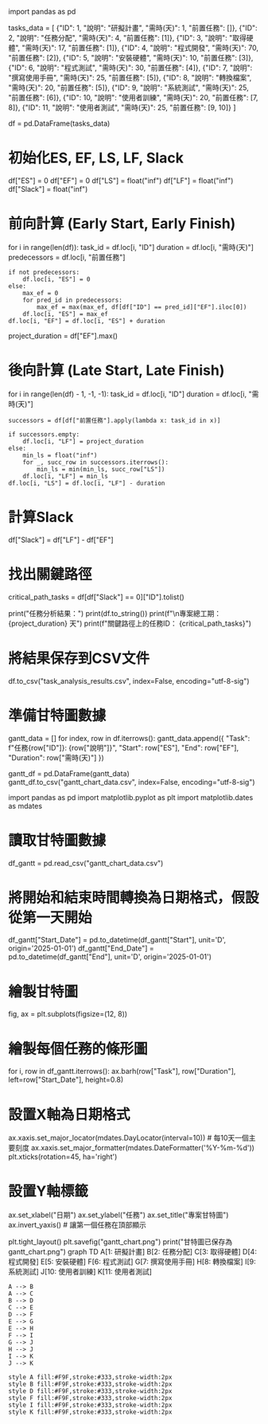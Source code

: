 import pandas as pd

tasks_data = [
    {"ID": 1, "說明": "研擬計畫", "需時(天)": 1, "前置任務": []},
    {"ID": 2, "說明": "任務分配", "需時(天)": 4, "前置任務": [1]},
    {"ID": 3, "說明": "取得硬體", "需時(天)": 17, "前置任務": [1]},
    {"ID": 4, "說明": "程式開發", "需時(天)": 70, "前置任務": [2]},
    {"ID": 5, "說明": "安裝硬體", "需時(天)": 10, "前置任務": [3]},
    {"ID": 6, "說明": "程式測試", "需時(天)": 30, "前置任務": [4]},
    {"ID": 7, "說明": "撰寫使用手冊", "需時(天)": 25, "前置任務": [5]},
    {"ID": 8, "說明": "轉換檔案", "需時(天)": 20, "前置任務": [5]},
    {"ID": 9, "說明": "系統測試", "需時(天)": 25, "前置任務": [6]},
    {"ID": 10, "說明": "使用者訓練", "需時(天)": 20, "前置任務": [7, 8]},
    {"ID": 11, "說明": "使用者測試", "需時(天)": 25, "前置任務": [9, 10]}
]

df = pd.DataFrame(tasks_data)

# 初始化ES, EF, LS, LF, Slack
df["ES"] = 0
df["EF"] = 0
df["LS"] = float("inf")
df["LF"] = float("inf")
df["Slack"] = float("inf")

# 前向計算 (Early Start, Early Finish)
for i in range(len(df)):
    task_id = df.loc[i, "ID"]
    duration = df.loc[i, "需時(天)"]
    predecessors = df.loc[i, "前置任務"]

    if not predecessors:
        df.loc[i, "ES"] = 0
    else:
        max_ef = 0
        for pred_id in predecessors:
            max_ef = max(max_ef, df[df["ID"] == pred_id]["EF"].iloc[0])
        df.loc[i, "ES"] = max_ef
    df.loc[i, "EF"] = df.loc[i, "ES"] + duration

project_duration = df["EF"].max()

# 後向計算 (Late Start, Late Finish)
for i in range(len(df) - 1, -1, -1):
    task_id = df.loc[i, "ID"]
    duration = df.loc[i, "需時(天)"]

    successors = df[df["前置任務"].apply(lambda x: task_id in x)]

    if successors.empty:
        df.loc[i, "LF"] = project_duration
    else:
        min_ls = float("inf")
        for _, succ_row in successors.iterrows():
            min_ls = min(min_ls, succ_row["LS"])
        df.loc[i, "LF"] = min_ls
    df.loc[i, "LS"] = df.loc[i, "LF"] - duration

# 計算Slack
df["Slack"] = df["LF"] - df["EF"]

# 找出關鍵路徑
critical_path_tasks = df[df["Slack"] == 0]["ID"].tolist()

print("任務分析結果：")
print(df.to_string())
print(f"\n專案總工期： {project_duration} 天")
print(f"關鍵路徑上的任務ID： {critical_path_tasks}")

# 將結果保存到CSV文件
df.to_csv("task_analysis_results.csv", index=False, encoding="utf-8-sig")

# 準備甘特圖數據
gantt_data = []
for index, row in df.iterrows():
    gantt_data.append({
        "Task": f"任務{row["ID"]}: {row["說明"]}",
        "Start": row["ES"],
        "End": row["EF"],
        "Duration": row["需時(天)"]
    })

gantt_df = pd.DataFrame(gantt_data)
gantt_df.to_csv("gantt_chart_data.csv", index=False, encoding="utf-8-sig")

import pandas as pd
import matplotlib.pyplot as plt
import matplotlib.dates as mdates

# 讀取甘特圖數據
df_gantt = pd.read_csv("gantt_chart_data.csv")

# 將開始和結束時間轉換為日期格式，假設從第一天開始
df_gantt["Start_Date"] = pd.to_datetime(df_gantt["Start"], unit=\'D\', origin=\'2025-01-01\')
df_gantt["End_Date"] = pd.to_datetime(df_gantt["End"], unit=\'D\', origin=\'2025-01-01\')

# 繪製甘特圖
fig, ax = plt.subplots(figsize=(12, 8))

# 繪製每個任務的條形圖
for i, row in df_gantt.iterrows():
    ax.barh(row["Task"], row["Duration"], left=row["Start_Date"], height=0.8)

# 設置X軸為日期格式
ax.xaxis.set_major_locator(mdates.DayLocator(interval=10)) # 每10天一個主要刻度
ax.xaxis.set_major_formatter(mdates.DateFormatter(\'%Y-%m-%d\'))
plt.xticks(rotation=45, ha=\'right\')

# 設置Y軸標籤
ax.set_xlabel("日期")
ax.set_ylabel("任務")
ax.set_title("專案甘特圖")
ax.invert_yaxis() # 讓第一個任務在頂部顯示

plt.tight_layout()
plt.savefig("gantt_chart.png")
print("甘特圖已保存為 gantt_chart.png")
graph TD
    A[1: 研擬計畫]
    B[2: 任務分配]
    C[3: 取得硬體]
    D[4: 程式開發]
    E[5: 安裝硬體]
    F[6: 程式測試]
    G[7: 撰寫使用手冊]
    H[8: 轉換檔案]
    I[9: 系統測試]
    J[10: 使用者訓練]
    K[11: 使用者測試]

    A --> B
    A --> C
    B --> D
    C --> E
    D --> F
    E --> G
    E --> H
    F --> I
    G --> J
    H --> J
    I --> K
    J --> K

    style A fill:#F9F,stroke:#333,stroke-width:2px
    style B fill:#F9F,stroke:#333,stroke-width:2px
    style D fill:#F9F,stroke:#333,stroke-width:2px
    style F fill:#F9F,stroke:#333,stroke-width:2px
    style I fill:#F9F,stroke:#333,stroke-width:2px
    style K fill:#F9F,stroke:#333,stroke-width:2px
